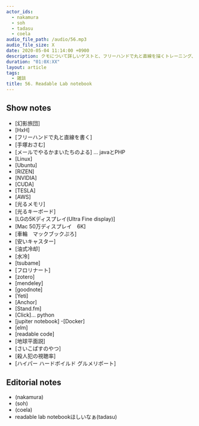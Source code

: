 ```yaml
---
actor_ids:
  - nakamura
  - soh
  - tadasu
  - coela
audio_file_path: /audio/56.mp3
audio_file_size: X
date: 2020-05-04 11:14:00 +0900
description: クモについて詳しいゲストと、フリーハンドで丸と直線を描くトレーニング、メールで進むかまいたちの夜、自作PC、論文管理の難しさ、趣味としてのポッドキャスト、コーディング環境とデータの管理について話しました。
duration: "01:0X:XX"
layout: article
tags:
  - 雑談
title: 56. Readable Lab notebook
---
```


## Show notes

- [幻影旅団]
- [HxH]
- [フリーハンドで丸と直線を書く]
- [手塚おさむ]
- [メールでやるかまいたちのよる]  ... javaとPHP
- [Linux]
- [Ubuntu]
- [RIZEN]
- [NVIDIA]
- [CUDA]
- [TESLA]
- [AWS]
- [光るメモリ]
- [光るキーボード]
- [LGの5Kディスプレイ(Ultra Fine display)]
- [Mac 50万ディスプレイ　6K]
- [車輪　マックブックぷろ]
- [安いキャスター]
- [油式冷却]
- [水冷]
- [tsubame]
- [フロリナート]
- [zotero]
- [mendeley]
- [goodnote]
- [Yeti]
- [Anchor]
- [Stand.fm]
- [Click]... python
- [jupiter notebook]
 -[Docker]
- [elm]
- [readable code]
- [地球平面説]
- [さいこぱすのやつ]
- [殺人犯の視聴率]
- [ハイパー ハードボイルド グルメリポート]



## Editorial notes
- (nakamura)
- (soh)
- (coela)
- readable lab notebookほしいなぁ(tadasu)
